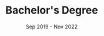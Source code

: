 ---
title: Bachelor's Degree
location: Antananarivo, Madagascar
url: https://www.ituniversity-mg.com/page/cursus/
institute: IT University
date: Sep 2019 - Nov 2022
tags: [
    "Computer Programming",
    "Web Design",
    "Web development",
    "Database and Network Administration",
    "Project Management"
    ]
---